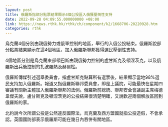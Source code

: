 ```yaml
---
layout: post
title: 俄羅斯指部分點票結果顯示4個公投區入俄獲壓倒性支持
date: 2022-09-28 04:09:55.000000000 +08:00
link: https://news.rthk.hk/rthk/ch/component/k2/1668706-20220928.htm
categories: rthk
---
```


烏克蘭4個分別由親俄勢力或俄軍控制的地區，舉行的入俄公投結束。俄羅斯說部分點票結果顯示在這4個地區，加入俄羅斯聯邦獲得選民壓倒性支持。

4個地區分別是烏克蘭東部頓巴斯由親俄勢力控制的盧甘斯克及頓涅茨克，以及俄羅斯出兵後控制的扎波羅熱及赫爾松。

俄羅斯傳媒引述選舉委員會，指盧甘斯克點算所有選票後，結果顯示當地98%選民支持加入俄羅斯。報道又指俄羅斯聯邦委員會，即是上議院，可能最快在星期四審議有關新主體加入俄羅斯聯邦的法例。俄羅斯前總統、聯邦安全會議副主席梅德韋傑夫說，盧甘斯克及頓涅茨克的公投結果很清楚明確，又說歡迎兩個解放區回到俄羅斯的家。

北約說今次所謂公投是公然違反國際法，烏克蘭及西方盟國就指公投造假，不會承認。英國國防部表示俄羅斯可能在幾日內吞併有關地區。
